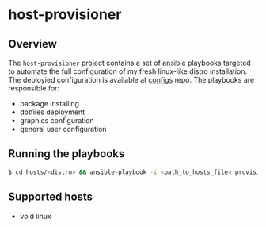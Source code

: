 # host-provisioner

## Overview

The ```host-provisioner``` project contains a set of ansible playbooks targeted to automate the full configuration of my fresh linux-like distro installation. The deployied configuration is available at [configs](https://github.com/carvalhudo/configs) repo. The playbooks are responsible for:

- package installing
- dotfiles deployment
- graphics configuration
- general user configuration

## Running the playbooks

```bash
$ cd hosts/<distro> && ansible-playbook -i <path_to_hosts_file> provision_host.yml -K
```

## Supported hosts

- void linux
